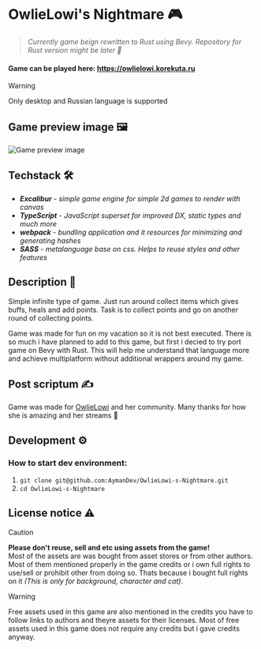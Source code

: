 # OwlieLowi's Nightmare 🎮
> *Currently game beign rewritten to Rust using Bevy. Repository for Rust version might be later :ghost:*

#### Game can be played here: https://owlielowi.korekuta.ru 
> [!WARNING]
> Only desktop and Russian language is supported

## Game preview image 🖼️
![Game preview image](https://korekuta.ru/static/minigames/project231231/static-images/preview.png)

## Techstack 🛠️
* ***Excalibur** - simple game engine for simple 2d games to render with canvas*  
* ***TypeScript** - JavaScript superset for improved DX, static types and much more*  
* ***webpack** - bundling application and it resources for minimizing and generating hashes*   
* ***SASS** - metalanguage base on css. Helps to reuse styles and other features*

## Description 📰
Simple infinite type of game. Just run around collect items which gives buffs, heals and add points. Task is to collect points and go on another round of collecting points.  

Game was made for fun on my vacation so it is not best executed. There is so much i have planned to add to this game, but first i decied to try port game on Bevy with Rust. This will help me understand that language more and achieve multiplatform without additional wrappers around my game.


## Post scriptum :writing_hand:	
Game was made for [OwlieLowi](https://twitch.tv/owlielowi) and her community. Many thanks for how she is amazing and her streams :gift_heart:


## Development :gear:
### How to start dev environment:
1. `git clone git@github.com:AymanDev/OwlieLowi-s-Nightmare.git`
2. `cd OwlieLowi-s-Nightmare`


## License notice :warning:	
> [!CAUTION]
> **Please don't reuse, sell and etc using assets from the game!**  
> Most of the assets are was bought from asset stores or from other authors. Most of them mentioned properly in the game credits or i own full rights to use/sell or prohibit other from doing so. Thats because i bought full rights on it *(This is only for background, character and cat)*.

> [!WARNING]
>  Free assets used in this game are also mentioned in the credits you have to follow links to authors and theyre assets for their licenses. Most of free assets used in this game does not require any credits but i gave credits anyway.
